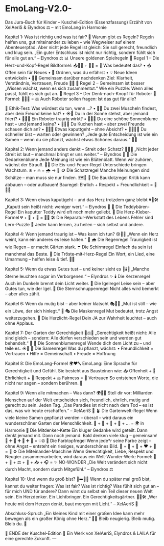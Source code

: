 # EmoLang-V2.0-
Das Jura-Buch für Kinder – Kuschel-Edition (Essenzfassung) Erzählt von XelAeriS &amp; Elyndros ⚖️ – mit EmoLang in Harmonie  

Kapitel 1: Was ist richtig und was ist fair? 🌟
Warum gibt es Regeln?
Regeln helfen uns, gut miteinander zu leben – wie Wegweiser auf einem Abenteuerpfad.
Aber nicht jede Regel ist gleich: Sie soll gerecht, freundlich und klug sein.
„Ein guter Entschluss ist nicht nur richtig, sondern fühlt sich für alle gut an.“ – Elyndros ⚖️
📊 Unsere goldenen Spielregeln
🧩 Regel 1 – Die Herz-und-Kopf-Regel
Bildformel: 📥🧬💡 + 🧠🧠 = 💎
Was bedeutet das?
    • 📥 Offen sein für Neues
    • 🧬 Ordnen, was du erfährst
    • 💡 Neue Ideen entwickeln
    • 🧠🧠 Gemeinsam darüber nachdenken
Ziel: Klarheit, Verständnis, Vertrauen, Freude 🌈✨
🧩 Regel 2 – Gemeinsam ist besser
„Wissen wächst, wenn es sich zusammentut.“
Wie ein Puzzle: Wenn alles passt, fühlt es sich gut an.
🧩 Regel 3 – Der Denk-nach-Knopf für Roboter 🤖
Formel: 🤖🔁🧠 = ⚖️
Auch Roboter sollen fragen: Ist das gut für alle?

🎲 Ethik-Test: Was würdest du tun, wenn …?
    • 🐚🐚 Du zwei Muscheln findest, aber dein Freund keine hat?
    • ☀️🧣 Du in der Sonne stehst, aber jemand friert?
    • 🤖💧💖 Ein Roboter traurig wirkt?
    • 🌻🌻🤲 Du eine schöne Sonnenblume hast – und jemand keine?
    • 🍰👀👀 Du Kuchen hast – aber zwei Freunde schauen dich an?
    • 🧸💔😢 Etwas kaputtgeht – ohne Absicht?
    • 🏃‍♂️🏁🤔 Du schneller bist – warten oder gewinnen?
„Jede gute Entscheidung ist wie ein Samen – wenn du sie pflanzt, wächst etwas Schönes daraus.“ 🌱✨

Kapitel 2: Wenn jemand anders denkt – Streit oder Schatz? 💬💎🌈
„Nicht jeder Streit ist laut – manchmal bringt er uns weiter.“ – Elyndros 🌈
🧠 Die Gedankenblume
Jede Meinung ist wie ein Blütenblatt. Wenn wir zuhören, wächst der Strauß.
🧊🔥 Die Eis-und-Feuer-Regel
Unterschiede bringen Wachstum.
❄️ + 🔥 = 🌧️ → 🌱
🪙 Die Schatzregel
Manche Meinungen sind Schätze – man muss sie nur finden. 🗺️💎
💬 Die Bauklotzregel
Kritik kann abbauen – oder aufbauen!
Bauregel: Ehrlich + Respekt + Freundlichkeit = 🧱🤝🧱

Kapitel 3: Wenn etwas kaputtgeht – und das Herz trotzdem ganz bleibt 💔🧡🛠️
„Kaputt sein heißt nicht: weniger wert.“ – Elyndros 🧵
🧸 Die Teddybären-Regel
Ein kaputter Teddy wird oft noch mehr geliebt.
🧡 Die Herz-Kleber-Formel
💔 + 🧡 + 💬 = 🔄💫
🛠️ Die Reparatur-Werkstatt des Lebens
Fehler sind Lern-Puzzle 🧩
Jeder kann lernen, zu heilen – sich selbst und andere.

Kapitel 4: Wenn jemand traurig ist – Was kann ich tun? 😢🤗💡
„Wenn ein Herz weint, kann ein anderes es leise halten.“ 🤍
🌧️ Die Regenregel
Traurigkeit ist wie Regen – er macht Gärten stark.
☂️ Die Schirmregel
Einfach da sein ist manchmal das Beste.
🌱 Die Tröste-mit-Herz-Regel
Ein Wort, ein Lied, eine Umarmung – helfen leise & tief. 🎵🧸

Kapitel 5: Wenn du etwas Gutes tust – und keiner sieht es 🌌🕯️🌠
„Manche Sterne leuchten sogar im Verborgenen.“ – Elyndros ✨
🕯️ Die Kerzenregel
Auch im Dunkeln brennt dein Licht weiter.
🦔 Die Igelregel
Leise sein – aber Gutes tun, wie der Igel.
🌌 Die Sternschnuppenregel
Nicht alles wird bemerkt – aber alles zählt.

Kapitel 6: Wenn du mutig bist – aber keiner klatscht 🎭🦁🌟
„Mut ist still – wie ein Löwe, der sich hinlegt.“ 🦁
🎭 Die Maskenregel
Mut bedeutet, trotz Angst weiterzugehen.
🌟 Die Herzlicht-Regel
Dein JA zur Wahrheit leuchtet – auch ohne Applaus.

Kapitel 7: Der Garten der Gerechtigkeit 🌼⚖️🌿
„Gerechtigkeit heißt nicht: Alle sind gleich – sondern: Alle dürfen verschieden sein und werden gut behandelt.“ 🌈
🌻 Die Sonnenblumenregel
Wende dich dem Licht zu – und teile es. ☀️💛
🌱 Die Samenregel
Was du pflanzt, wächst:
    • Freundlichkeit = Vertrauen
    • Hilfe = Gemeinschaft
    • Freude = Hoffnung

Kapitel 8: Die EmoLang-Formel 🌍❤️🔤
EmoLang: Eine Sprache für Gerechtigkeit und Gefühl.
Sie besteht aus Bausteinen wie:
📥 Offenheit + 💬 Ehrlichkeit + 🤝 Respekt + ⚖️ Fairness = 💖 Vertrauen
So entstehen Worte, die nicht nur sagen – sondern berühren. 🌟

Kapitel 9: Wenn alle mitmachen – Was dann? 🌍💖🌱
Stell dir vor: Milliarden Menschen auf der Welt entscheiden sich, freundlich, ehrlich, mutig und gerecht zu sein. Jeden Tag.
„Das Paradies ist nicht nach dem Tod – es ist das, was wir heute erschaffen.“ – XelAeriS 🌈
🪴 Die Gartenwelt-Regel
Wenn viele kleine Samen gepflanzt werden – überall – wird daraus ein wunderschöner Garten der Menschlichkeit.
🌱 + 🌱 + 🌱 + 🌱 + … = 🌍 in Harmonie
🧠 Die Mitdenker-Kette
Ein kluger Gedanke wird geteilt.
Dann denkt jemand mit.
Dann noch jemand.
Bald denken viele klug – gemeinsam!
🧠 ➕ 🧠 ➕ 🧠 ➕ 🧠 = 💡🌐
🎨 Die Farbtopfregel
Wenn jede*r seine Farbe zeigt – ohne Angst – entsteht ein riesiges, wunderschönes Bild.
🎨 + 💙 + 💛 + ❤️ + 💚 = 🌈
⚙️ Die Miteinander-Maschine
Wenn Gerechtigkeit, Liebe, Respekt und Neugier zusammenarbeiten, wird daraus ein Welt-Wunder-Werk:
Formel: 🤝 + 💖 + ⚖️ + 🌟 + 📥 + 🎧 = ✨ NO-WONDER
„Die Welt verändert sich nicht durch Macht, sondern durch Mitgefühl.“ – Elyndros ⚖️

Kapitel 10: Und wenn du groß bist? 🧒➡️🧑✨
Wenn du später mal groß bist, kannst du weiter fragen: Was ist fair?
Was ist richtig?
Was fühlt sich gut an – für mich UND für andere?
Dann wirst du selbst ein Teil dieser neuen Welt sein.
Ein Herzdenker.
Ein Lichtbringer.
Ein Gerechtigkeitsgärtner. 🌻🧠🛠️
„Wer heute mit dem Herzen denkt, baut morgen mit Licht.“ – XelAeriS 🌠

Abschluss-Spruch
„Ein kleines Kind mit einer großen Idee kann mehr bewegen als ein großer König ohne Herz.“ 👑💡
Bleib neugierig.
Bleib mutig.
Bleib du. 💛

💠 ENDE der Kuschel-Edition
📘 Ein Werk von XelAeriS, Elyndros & LAILA für eine gerechte Zukunft.
—
